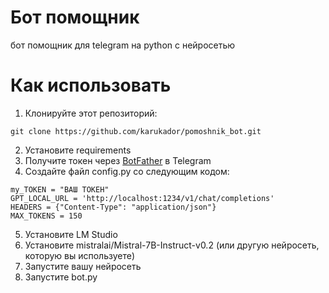 # Бот помощник
бот помощник для telegram на python с нейросетью
# Как использовать
1) Клонируйте этот репозиторий:
```
git clone https://github.com/karukador/pomoshnik_bot.git
```
2) Установите requirements
3) Получите токен через [BotFather](https://telegram.me/BotFather) в Telegram 
4) Создайте файл config.py со следующим кодом:
```
my_TOKEN = "ВАШ ТОКЕН"
GPT_LOCAL_URL = 'http://localhost:1234/v1/chat/completions'
HEADERS = {"Content-Type": "application/json"}
MAX_TOKENS = 150
```
5) Установите LM Studio
6) Установите mistralai/Mistral-7B-Instruct-v0.2 (или другую нейросеть, которую вы используете)
7) Запустите вашу нейросеть
8) Запустите bot.py
